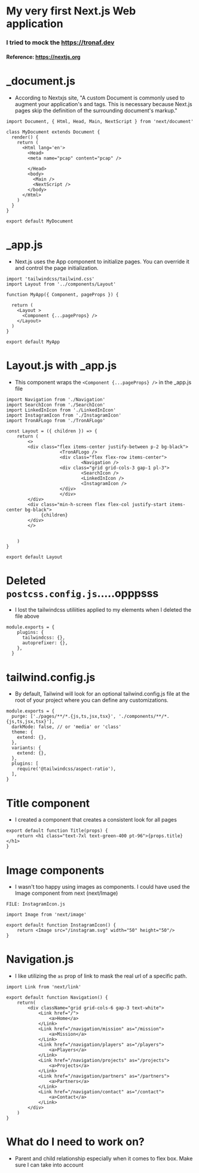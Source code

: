 # My very first Next.js Web application

### I tried to mock the https://tronaf.dev

#### Reference: https://nextjs.org

# _document.js
- According to Nextxjs site, "A custom Document is commonly used to augment your application's <html> and <body> tags. This is necessary because Next.js pages skip the definition of the surrounding document's markup."
```
import Document, { Html, Head, Main, NextScript } from 'next/document'

class MyDocument extends Document {
  render() {
    return (
      <Html lang='en'>
        <Head>
        <meta name="pcap" content="pcap" />

        </Head>
        <body>
          <Main />
          <NextScript />
        </body>
      </Html>
    )
  }
}

export default MyDocument  
```

# _app.js
- Next.js uses the App component to initialize pages. You can override it and control the page initialization.
```
import 'tailwindcss/tailwind.css'
import Layout from '../components/Layout'

function MyApp({ Component, pageProps }) {

  return (
    <Layout >
      <Component {...pageProps} />
    </Layout>
  )
}

export default MyApp
```

# Layout.js with _app.js
- This component wraps the ```<Component {...pageProps} />``` in the _app.js file
```
import Navigation from './Navigation'
import SearchIcon from './SearchIcon'
import LinkedInIcon from './LinkedInIcon'
import InstagramIcon from './InstagramIcon'
import TronAFLogo from './TronAFLogo'

const Layout = ({ children }) => {
    return (  
        <>  
        <div class="flex items-center justify-between p-2 bg-black">
                    <TronAFLogo />
                    <div class="flex flex-row items-center">
                            <Navigation />
                    <div class="grid grid-cols-3 gap-1 pl-3">
                            <SearchIcon />
                            <LinkedInIcon />  
                            <InstagramIcon />
                    </div>
                    </div>
        </div>
        <div class="min-h-screen flex flex-col justify-start items-center bg-black">
             {children}
        </div>
        </>
        
     
    )
}

export default Layout
```



# Deleted ```postcss.config.js```.....opppsss
- I lost the tailwindcss utiliities applied to my elements when I deleted the file above
```
module.exports = {
    plugins: {
      tailwindcss: {},
      autoprefixer: {},
    },
  }
```
# tailwind.config.js
- By default, Tailwind will look for an optional tailwind.config.js file at the root of your project where you can define any customizations.
```
module.exports = {
  purge: ['./pages/**/*.{js,ts,jsx,tsx}', './components/**/*.{js,ts,jsx,tsx}'],  
  darkMode: false, // or 'media' or 'class'
  theme: {
    extend: {},
  },
  variants: {
    extend: {},
  },
  plugins: [
    require('@tailwindcss/aspect-ratio'),
  ],
}
```
# Title component
- I created a component that creates a consistent look for all pages
```
export default function Title(props) {
    return <h1 class="text-7xl text-green-400 pt-96">{props.title}</h1>
}
```

# Image components
- I wasn't too happy using images as components. I could have used the Image component from next (next/Image)
```
FILE: InstagramIcon.js

import Image from 'next/image'

export default function InstagramIcon() {
    return <Image src="/instagram.svg" width="50" height="50"/>
}
```

# Navigation.js
- I like utilizing the ```as``` prop of link to mask the real url of a specific path.
```
import Link from 'next/link'

export default function Navigation() {
    return(
        <div className="grid grid-cols-6 gap-3 text-white">
            <Link href="/">
                <a>Home</a>
            </Link>
            <Link href="/navigation/mission" as="/mission">
                <a>Mission</a>
            </Link> 
            <Link href="/navigation/players" as="/players">
                <a>Players</a>
            </Link> 
            <Link href="/navigation/projects" as="/projects">
                <a>Projects</a>
            </Link>
            <Link href="/navigation/partners" as="/partners">
                <a>Partners</a>
            </Link> 
            <Link href="/navigation/contact" as="/contact">
                <a>Contact</a>
            </Link>
        </div>
    )
}
```

# What do I need to work on? 
- Parent and child relationship especially when it comes to flex box. Make sure I can take into account 
